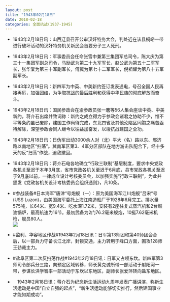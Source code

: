 ```yaml
---
layout: post
title: "1943年02月18日"
date: 2018-02-18
categories: 全面抗战(1937-1945)
---
```


<meta name="referrer" content="no-referrer" />

- 1943年2月18日讯：山西辽县召开公审汉奸特务大会，判处近在该县桐峪一带进行破坏活动的汉奸特务机关新民会首要分子三人死刑。 

- 1943年2月18日讯：军事委员会任命张雪中兼第三集团军总司令，陈大庆为第三十一集团军副总司令，马励武为第二十九军军长，赵公武为第五十二军军长，张华棠为第三十军副军长，傅翼为第七十二军军长，倪祖耀为第八十五军副军长。 

- 1943年2月18日讯：新四军为中英、中美新约签订发表通电，号召全国人民再接再厉，加强团结，为争取抗战的最后胜利和获得中华民族的彻底解放而奋斗。 

- 1943年2月18日讯：国民参政会在渝参政员张一麐等56人集会座谈中英、中美新约，蒋介石出席并致词称：新约之成立得力于参政会诸君之协助不少，惟不平等条约虽已废除，建国工作尚待完成，东北四省及其他沦陷区同胞之痛苦亟待解除，深望参政会同人继今以往益加奋发，以竣抗战建国之全功。 

- 1943年2月18日讯：日伪军出动3000余人对（北）平大（名）路以东、邢济路以南地区“扫荡”。冀南军区第3、4军分区部队在地方游击队配合下，经十多天的反“扫荡”作战，迫敌撤回。 

- 1943年2月18日讯：蒋介石电各地确立“行政三联制”基层制度，要求中央党政各机关至迟于本年3月底，省市党政各机关至迟于6月底，县市党政各机关至迟于9月底以前，一律成立设计考核委员会，以加强实施“行政三联制”，为此并颁发《党政各机关设计考核委员会组织通则》，凡10条。 

- #参战装备#日本海军”唐津“号炮舰（一）：原为美国海军江川炮舰”吕宋“号(USS Luzon)，由美国海军委托上海江南造船厂于1928年6月完工。排水量575吨，长64米、宽9.4米、吃水深1.72米，安装有2座往复式蒸汽机和2台燃油锅炉，最高航速为16节。最初武备为2门76.2毫米舰炮，10挺7.62毫米机枪，舰员80人。 <br/><img src="https://wx4.sinaimg.cn/large/aca367d8ly1fokdbz1h7ej20fp0m2gqb.jpg" />

- #监利、华容地区作战#1943年2月18日讯：日军第13师团和第40师团会合后，以一部兵力守备长江北岸，封锁交通，主力转用于峰口方面，围攻128师王劲哉主力。 

- #盐阜区第二次反扫荡作战#1943年2月18日讯：日军又占领东坎。新四军第3师司令部兵分三路，向预定区域转移，师长黄克诚所带一部活动于射阳河一带，参谋长洪学智率一部活动于东坎以东地区，副师长张爱萍转向盐东地区。 

- 　1943年2月18日讯：蒋介石为纪念新生活运动九周年发表广播讲演，称新生活运动是中国“自立自强的起点”，“新生活运动能够切实推行，然后建国事业才能如期成功”。 

